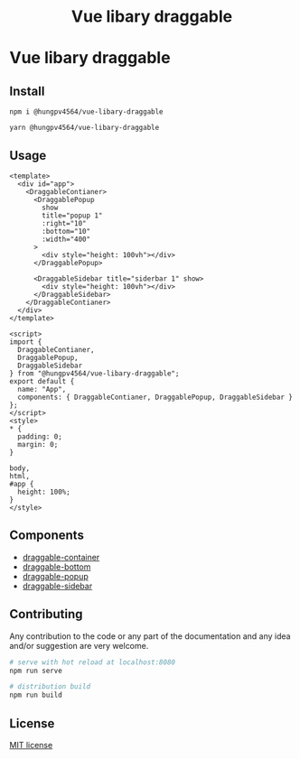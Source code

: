 <h1 align="center">Vue libary draggable</h1>

# Vue libary draggable

## Install

```
npm i @hungpv4564/vue-libary-draggable
```

```
yarn @hungpv4564/vue-libary-draggable
```

## Usage

```vue
<template>
  <div id="app">
    <DraggableContianer>
      <DraggablePopup
        show
        title="popup 1"
        :right="10"
        :bottom="10"
        :width="400"
      >
        <div style="height: 100vh"></div>
      </DraggablePopup>

      <DraggableSidebar title="siderbar 1" show>
        <div style="height: 100vh"></div>
      </DraggableSidebar>
    </DraggableContianer>
  </div>
</template>

<script>
import {
  DraggableContianer,
  DraggablePopup,
  DraggableSidebar
} from "@hungpv4564/vue-libary-draggable";
export default {
  name: "App",
  components: { DraggableContianer, DraggablePopup, DraggableSidebar }
};
</script>
<style>
* {
  padding: 0;
  margin: 0;
}

body,
html,
#app {
  height: 100%;
}
</style>
```

## Components

- [draggable-container](docs/draggable-container.md)
- [draggable-bottom](docs/draggable-bottom.md)
- [draggable-popup](docs/draggable-popup.md)
- [draggable-sidebar](docs/draggable-sidebar.md)

## Contributing

Any contribution to the code or any part of the documentation and any idea and/or suggestion are very welcome.

```bash
# serve with hot reload at localhost:8080
npm run serve

# distribution build
npm run build

```

## License

[MIT license](LICENSE)
